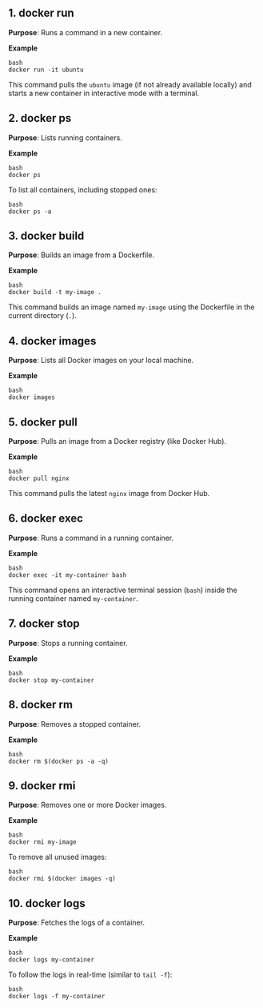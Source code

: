 
## 1\. docker run


 **Purpose**: Runs a command in a new container.
 
**Example**
 
	bash 
	docker run -it ubuntu

This command pulls the `ubuntu` image (if not already available locally) and starts a new container in interactive mode with a terminal.

## 2\. docker ps


 **Purpose**: Lists running containers.
 
**Example**
 
	bash 
	docker ps

To list all containers, including stopped ones:

    bash 
	docker ps -a

## 3\. docker build


 **Purpose**: Builds an image from a Dockerfile.
 
**Example**
 
	bash 
	docker build -t my-image .
This command builds an image named `my-image` using the Dockerfile in the current directory (`.`).

## 4\. docker images


 **Purpose**: Lists all Docker images on your local machine.
 
**Example**
 
	bash 
	docker images


## 5\. docker pull


 **Purpose**: Pulls an image from a Docker registry (like Docker Hub).
 
**Example**
 
	bash 
	docker pull nginx

This command pulls the latest `nginx` image from Docker Hub.

## 6\. docker exec


 **Purpose**: Runs a command in a running container.
 
**Example**
 
	bash 
	docker exec -it my-container bash

This command opens an interactive terminal session (`bash`) inside the running container named `my-container`.

## 7\. docker stop


 **Purpose**: Stops a running container.
 
**Example**
 
	bash 
	docker stop my-container
## 8\. docker rm


 **Purpose**: Removes a stopped container.
 
**Example**
 
	bash 
	docker rm $(docker ps -a -q)

## 9\. docker rmi

 **Purpose**: Removes one or more Docker images.
 
**Example**
 
	bash 
	docker rmi my-image
	
To remove all unused images:

	bash 
	docker rmi $(docker images -q)

## 10\. docker logs

 **Purpose**: Fetches the logs of a container.
 
**Example**
 
	bash 
	docker logs my-container
	
To follow the logs in real-time (similar to `tail -f`):

	bash 
	docker logs -f my-container


<!--stackedit_data:
eyJoaXN0b3J5IjpbMjAyNzk2NzQ5LC03MDk1OTEyNjEsLTI4OD
EyOTc2MSw3MzA5OTgxMTZdfQ==
-->